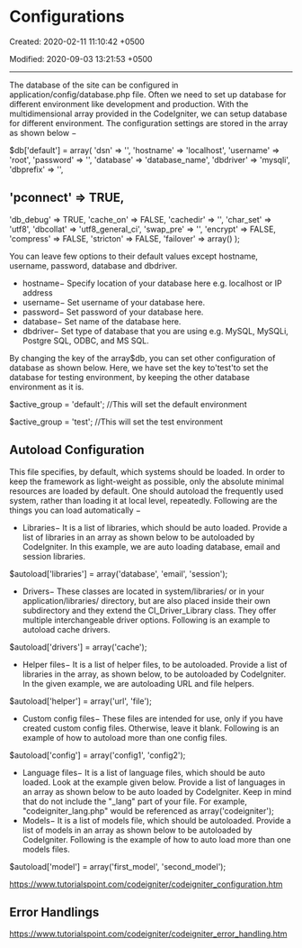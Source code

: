 # Configurations

Created: 2020-02-11 11:10:42 +0500

Modified: 2020-09-03 13:21:53 +0500

---

The database of the site can be configured in application/config/database.php file. Often we need to set up database for different environment like development and production. With the multidimensional array provided in the CodeIgniter, we can setup database for different environment. The configuration settings are stored in the array as shown below −

$db['default'] = array(
'dsn' => '',
'hostname' => 'localhost',
'username' => 'root',
'password' => '',
'database' => 'database_name',
'dbdriver' => 'mysqli',
'dbprefix' => '',
## 'pconnect' => TRUE,
'db_debug' => TRUE,
'cache_on' => FALSE,
'cachedir' => '',
'char_set' => 'utf8',
'dbcollat' => 'utf8_general_ci',
'swap_pre' => '',
'encrypt' => FALSE,
'compress' => FALSE,
'stricton' => FALSE,
'failover' => array()
);

You can leave few options to their default values except hostname, username, password, database and dbdriver.
-   hostname− Specify location of your database here e.g. localhost or IP address
-   username− Set username of your database here.
-   password− Set password of your database here.
-   database− Set name of the database here.
-   dbdriver− Set type of database that you are using e.g. MySQL, MySQLi, Postgre SQL, ODBC, and MS SQL.

By changing the key of the array$db, you can set other configuration of database as shown below. Here, we have set the key to'test'to set the database for testing environment, by keeping the other database environment as it is.

$active_group = 'default'; //This will set the default environment

$active_group = 'test'; //This will set the test environment

## Autoload Configuration

This file specifies, by default, which systems should be loaded. In order to keep the framework as light-weight as possible, only the absolute minimal resources are loaded by default. One should autoload the frequently used system, rather than loading it at local level, repeatedly. Following are the things you can load automatically −
-   Libraries− It is a list of libraries, which should be auto loaded. Provide a list of libraries in an array as shown below to be autoloaded by CodeIgniter. In this example, we are auto loading database, email and session libraries.

$autoload['libraries'] = array('database', 'email', 'session');
-   Drivers− These classes are located in system/libraries/ or in your application/libraries/ directory, but are also placed inside their own subdirectory and they extend the CI_Driver_Library class. They offer multiple interchangeable driver options. Following is an example to autoload cache drivers.

$autoload['drivers'] = array('cache');
-   Helper files− It is a list of helper files, to be autoloaded. Provide a list of libraries in the array, as shown below, to be autoloaded by CodeIgniter. In the given example, we are autoloading URL and file helpers.

$autoload['helper'] = array('url', 'file');
-   Custom config files− These files are intended for use, only if you have created custom config files. Otherwise, leave it blank. Following is an example of how to autoload more than one config files.

$autoload['config'] = array('config1', 'config2');
-   Language files− It is a list of language files, which should be auto loaded. Look at the example given below. Provide a list of languages in an array as shown below to be auto loaded by CodeIgniter. Keep in mind that do not include the "_lang" part of your file. For example, "codeigniter_lang.php" would be referenced as array('codeigniter');
-   Models− It is a list of models file, which should be autoloaded. Provide a list of models in an array as shown below to be autoloaded by CodeIgniter. Following is the example of how to auto load more than one models files.

$autoload['model'] = array('first_model', 'second_model');

<https://www.tutorialspoint.com/codeigniter/codeigniter_configuration.htm>

## Error Handlings

<https://www.tutorialspoint.com/codeigniter/codeigniter_error_handling.htm>
